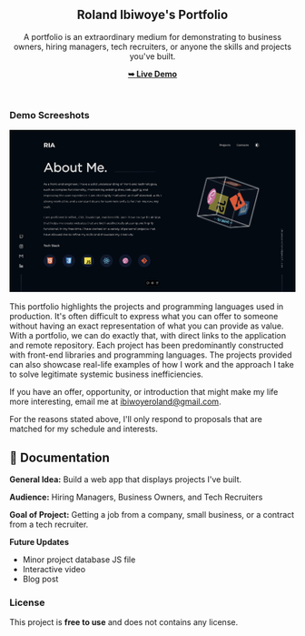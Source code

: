 <div align="center">
  <h2 align="center">Roland Ibiwoye's Portfolio</h2>

A portfolio is an extraordinary medium for demonstrating to business owners, hiring managers, tech recruiters, or anyone the skills and projects you've built.

<a href="https://rolandayo.vercel.app/"><strong>➥ Live Demo</strong></a>

</div>

<br />

### Demo Screeshots

![Micro Desktop Demo](./readme-images/readme-2.png "Desktop Demo")

This portfolio highlights the projects and programming languages used in production. It's often difficult to express what you can offer to someone without having an exact representation of what you can provide as value. With a portfolio, we can do exactly that, with direct links to the application and remote repository. Each project has been predominantly constructed with front-end libraries and programming languages. The projects provided can also showcase real-life examples of how I work and the approach I take to solve legitimate systemic business inefficiencies.

If you have an offer, opportunity, or introduction that might make my life more interesting, email me at ibiwoyeroland@gmail.com.

For the reasons stated above, I'll only respond to proposals that are matched for my schedule and interests.

## 📖 Documentation

**General Idea:** Build a web app that displays projects I've built.

**Audience:** Hiring Managers, Business Owners, and Tech Recruiters

**Goal of Project:** Getting a job from a company, small business, or a contract from a tech recruiter.

**Future Updates**

- Minor project database JS file
- Interactive video
- Blog post

### License

This project is **free to use** and does not contains any license.
